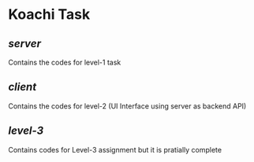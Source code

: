 # Koachi Task

## _server_
Contains the codes for level-1 task

## _client_
Contains the codes for level-2 (UI Interface using server as backend API)

## _level-3_
Contains codes for Level-3 assignment
but it is pratially complete